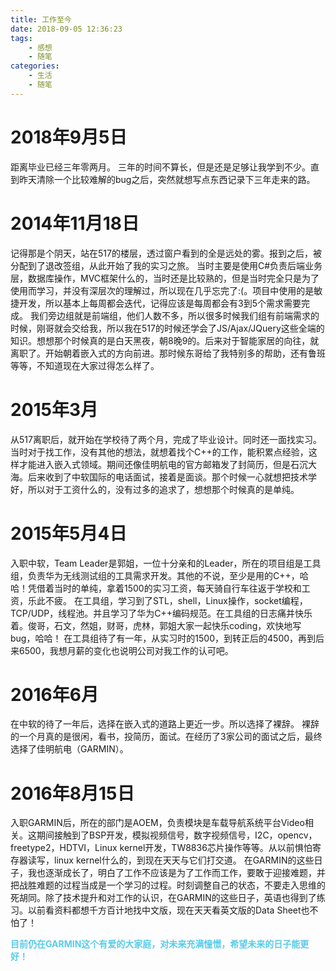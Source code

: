```yaml
---
title: 工作至今
date: 2018-09-05 12:36:23
tags:
	- 感想
	- 随笔
categories:
	- 生活
	- 随笔
---
```

# 2018年9月5日
距离毕业已经三年零两月。
三年的时间不算长，但是还是足够让我学到不少。直到昨天清除一个比较难解的bug之后，突然就想写点东西记录下三年走来的路。

# 2014年11月18日
记得那是个阴天，站在517的楼层，透过窗户看到的全是远处的雾。报到之后，被分配到了退改签组，从此开始了我的实习之旅。
当时主要是使用C#负责后端业务层，数据库操作，MVC框架什么的，当时还是比较熟的，但是当时完全只是为了使用而学习，并没有深层次的理解过，所以现在几乎忘完了:(。项目中使用的是敏捷开发，所以基本上每周都会迭代，记得应该是每周都会有3到5个需求需要完成。
我们旁边组就是前端组，他们人数不多，所以很多时候我们组有前端需求的时候，刚哥就会交给我，所以我在517的时候还学会了JS/Ajax/JQuery这些全端的知识。想想那个时候真的是白天黑夜，朝8晚9的。后来对于智能家居的向往，就离职了。开始朝着嵌入式的方向前进。那时候东哥给了我特别多的帮助，还有鲁班等等，不知道现在大家过得怎么样了。
<!--more-->
# 2015年3月
从517离职后，就开始在学校待了两个月，完成了毕业设计。同时还一面找实习。当时对于找工作，没有其他的想法，就想着找个C++的工作，能积累点经验，这样才能进入嵌入式领域。期间还像佳明航电的官方邮箱发了封简历，但是石沉大海。后来收到了中软国际的电话面试，接着是面谈。那个时候一心就想把技术学好，所以对于工资什么的，没有过多的追求了，想想那个时候真的是单纯。

# 2015年5月4日
入职中软，Team Leader是郭姐，一位十分亲和的Leader，所在的项目组是工具组，负责华为无线测试组的工具需求开发。其他的不说，至少是用的C++，哈哈！凭借着当时的单纯，拿着1500的实习工资，每天骑自行车往返于学校和工资，乐此不疲。
在工具组，学习到了STL，shell，Linux操作，socket编程，TCP/UDP，线程池。并且学习了华为C++编码规范。在工具组的日志痛并快乐着。俊哥，石文，然姐，财哥，虎林，郭姐大家一起快乐coding，欢快地写bug，哈哈！
在工具组待了有一年，从实习时的1500，到转正后的4500，再到后来6500，我想月薪的变化也说明公司对我工作的认可吧。

# 2016年6月
在中软的待了一年后，选择在嵌入式的道路上更近一步。所以选择了裸辞。
裸辞的一个月真的是很闲，看书，投简历，面试。在经历了3家公司的面试之后，最终选择了佳明航电（GARMIN）。

# 2016年8月15日
入职GARMIN后，所在的部门是AOEM，负责模块是车载导航系统平台Video相关。这期间接触到了BSP开发，模拟视频信号，数字视频信号，I2C，opencv，freetype2，HDTVI，Linux kernel开发，TW8836芯片操作等等。从以前惧怕寄存器读写，linux kernel什么的，到现在天天与它们打交道。
在GARMIN的这些日子，我也逐渐成长了，明白了工作不应该是为了工作而工作，要敢于迎接难题，并把战胜难题的过程当成是一个学习的过程。时刻调整自己的状态，不要走入思维的死胡同。除了技术提升和对工作的认识，在GARMIN的这些日子，英语也得到了练习。以前看资料都想千方百计地找中文版，现在天天看英文版的Data Sheet也不怕了！

**<font color=#56cbe8>目前仍在GARMIN这个有爱的大家庭，对未来充满憧憬，希望未来的日子能更好！</font>**